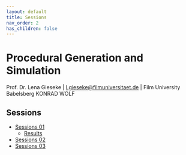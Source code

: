 ```yaml
---
layout: default
title: Sessions
nav_order: 2
has_children: false
---
```


# Procedural Generation and Simulation

Prof. Dr. Lena Gieseke \| l.gieseke@filmuniversitaet.de \| Film University Babelsberg KONRAD WOLF

## Sessions

* [Sessions 01](01_intro/README.md)
    * [Results](01_intro/pgs_ss22_01_results.md)
* [Sessions 02](02_houdini/README.md)
* [Sessions 03](03_mathsbeauty/README.md)

